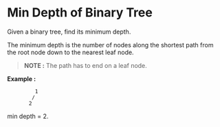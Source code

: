 # Min Depth of Binary Tree
Given a binary tree, find its minimum depth.

The minimum depth is the number of nodes along the shortest path from the root node down to the nearest leaf node.

> **NOTE :** The path has to end on a leaf node.

**Example :**

```
         1
        /
       2

```

min depth = 2.
